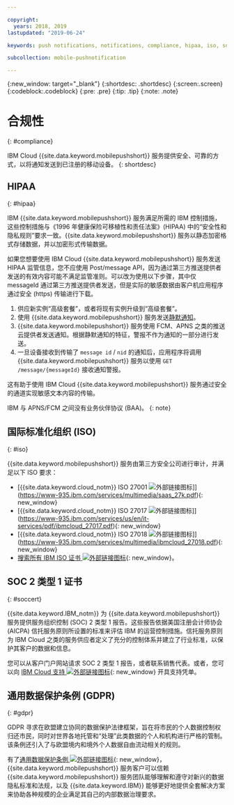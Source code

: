 ```yaml
---

copyright:
  years: 2018, 2019
lastupdated: "2019-06-24"

keywords: push notifications, notifications, compliance, hipaa, iso, soc 2 type 1 certification, gdpr

subcollection: mobile-pushnotification

---
```


{:new_window: target="_blank"}
{:shortdesc: .shortdesc}
{:screen:.screen}
{:codeblock:.codeblock}
{:pre: .pre}
{:tip: .tip}
{:note: .note}

# 合规性
{: #compliance}

IBM Cloud {{site.data.keyword.mobilepushshort}} 服务提供安全、可靠的方式，以将通知发送到已注册的移动设备。
{: shortdesc}

## HIPAA
{: #hipaa}

IBM {{site.data.keyword.mobilepushshort}} 服务满足所需的 IBM 控制措施，这些控制措施与《1996 年健康保险可移植性和责任法案》(HIPAA) 中的“安全性和隐私规则”要求一致。{{site.data.keyword.mobilepushshort}} 服务以静态加密格式存储数据，并以加密形式传输数据。

如果您想要使用 IBM Cloud {{site.data.keyword.mobilepushshort}} 服务发送 HIPAA 监管信息，您不应使用 Post/message API，因为通过第三方推送提供者发送的有效内容可能不满足监管准则。可以改为使用以下步骤，其中仅 messageId 通过第三方推送提供者发送，但是实际的敏感数据由客户机应用程序通过安全 (https) 传输进行下载。

1. 供应新实例“高级套餐”，或者将现有实例升级到“高级套餐”。
2. 使用 {{site.data.keyword.mobilepushshort}} 服务发送[静默通知](/docs/services/mobilepush?topic=mobile-pushnotification-interactive-notifications#send_silent_notifications_for_ios)。
3. {{site.data.keyword.mobilepushshort}} 服务使用 FCM、APNS 之类的推送云提供者发送通知。根据静默通知的特征，警报不作为通知的一部分进行发送。
4. 一旦设备接收到传输了 ``message id`` / ``nid`` 的通知后，应用程序将调用 {{site.data.keyword.mobilepushshort}} 服务以使用 ``GET /message/{messageId}`` 接收通知警报。

这有助于使用 IBM Cloud {{site.data.keyword.mobilepushshort}} 服务通过安全的通道实现敏感文本内容的传输。

IBM 与 APNS/FCM 之间没有业务伙伴协议 (BAA)。
{: note}
## 国际标准化组织 (ISO)
{: #iso}

{{site.data.keyword.mobilepushshort}} 服务由第三方安全公司进行审计，并满足以下 ISO 要求：

* [{{site.data.keyword.cloud_notm}} ISO 27001 ![外部链接图标](../../icons/launch-glyph.svg "外部链接图标")]](https://www-935.ibm.com/services/multimedia/saas_27k.pdf){: new_window}
* [{{site.data.keyword.cloud_notm}} ISO 27017 ![外部链接图标](../../icons/launch-glyph.svg "外部链接图标")]](https://www-935.ibm.com/services/us/en/it-services/pdf/ibmcloud_27017.pdf){: new_window}
* [{{site.data.keyword.cloud_notm}} ISO 27018 ![外部链接图标](../../icons/launch-glyph.svg "外部链接图标")]](https://www-935.ibm.com/services/multimedia/ibmcloud_27018.pdf){: new_window}
* [搜索所有 IBM ISO 证书 ![外部链接图标](../../icons/launch-glyph.svg "外部链接图标")](https://www-935.ibm.com/services/us/en/it-services/iso-management-system-certifications.html){: new_window}。
 
## SOC 2 类型 1 证书
{: #soccert}

{{site.data.keyword.IBM_notm}} 为 {{site.data.keyword.mobilepushshort}} 服务提供服务组织控制 (SOC) 2 类型 1 报告。这些报告依据美国注册会计师协会 (AICPA) 信托服务原则所设置的标准来评估 IBM 的运营控制措施。信托服务原则为 IBM Cloud 之类的服务供应者定义了充分的控制体系并建立了行业标准，以保护其客户的数据和信息。


您可以从客户门户网站请求 SOC 2 类型 1 报告，或者联系销售代表。或者，您可以向 [IBM Cloud 支持 ![外部链接图标](../../icons/launch-glyph.svg "外部链接图标")](https://www.ibm.com/cloud/support){: new_window} 开具支持凭单。

## 通用数据保护条例 (GDPR) 
{: #gdpr}

GDPR 寻求在欧盟建立协同的数据保护法律框架，旨在将市民的个人数据控制权归还市民，同时对世界各地托管和“处理”此类数据的个人和机构进行严格的管制。该条例还引入了与欧盟境内和境外个人数据自由流动相关的规则。 

有了[通用数据保护条例 ![外部链接图标](../../icons/launch-glyph.svg "外部链接图标")](https://www.eugdpr.org/){: new_window}，{{site.data.keyword.mobilepushshort}} 服务客户可以信赖 {{site.data.keyword.mobilepushshort}} 服务团队能够理解和遵守对新兴的数据隐私标准和法规，以及 {{site.data.keyword.IBM}} 能够更好地提供全套解决方案来协助各种规模的企业满足其自己的内部数据治理要求。
